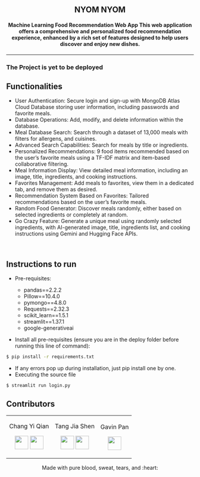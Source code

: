 <p align="center">
	<h2 align="center"> NYOM NYOM</h2>
	<h4 align="center"> Machine Learning Food Recommendation Web App
This web application offers a comprehensive and personalized food recommendation experience, enhanced by a rich set of features designed to help users discover and enjoy new dishes.

<h4>
</p>

---

### The Project is yet to be deployed 

## Functionalities
- User Authentication: Secure login and sign-up with MongoDB Atlas Cloud Database storing user information, including passwords and favorite meals.
- Database Operations: Add, modify, and delete information within the database.
- Meal Database Search: Search through a dataset of 13,000 meals with filters for allergens, and cuisines.
- Advanced Search Capabilities: Search for meals by title or ingredients.
- Personalized Recommendations: 9 food items recommended based on the user’s favorite meals using a TF-IDF matrix and item-based collaborative filtering.
- Meal Information Display: View detailed meal information, including an image, title, ingredients, and cooking instructions.
- Favorites Management: Add meals to favorites, view them in a dedicated tab, and remove them as desired.
- Recommendation System Based on Favorites: Tailored recommendations based on the user’s favorite meals.
- Random Food Generator: Discover meals randomly, either based on selected ingredients or completely at random.
- Go Crazy Feature: Generate a unique meal using randomly selected ingredients, with AI-generated image, title, ingredients list, and cooking instructions using Gemini and Hugging Face APIs.

<br>


## Instructions to run

* Pre-requisites:
	-  pandas==2.2.2
	-  Pillow==10.4.0
	-  pymongo==4.8.0
	-  Requests==2.32.3
	-  scikit_learn==1.5.1
	-  streamlit==1.37.1
	-  google-generativeai

* Install all pre-requisites 
(ensure you are in the deploy folder before running this line of command): 
```bash
$ pip install -r requirements.txt
```
* If any errors pop up during installation, just pip install one by one.
* Executing the source file
```bash
$ streamlit run login.py
```

## Contributors

<table>
<tr align="center">


<td>

Chang Yi Qian

<p align="center">

</p>
<p align="center">
<a href = "https://github.com/yiqianeee"><img src = "http://www.iconninja.com/files/241/825/211/round-collaboration-social-github-code-circle-network-icon.svg" width="36" height = "36"/></a>
<a href = "https://www.linkedin.com/in/yi-qian-chang-048420228/">
<img src = "http://www.iconninja.com/files/863/607/751/network-linkedin-social-connection-circular-circle-media-icon.svg" width="36" height="36"/>
</a>
</p>
</td>


<td>

Tang Jia Shen
<p align="center">

</p>
<p align="center">
<a href = "https://github.com/lazy-llama69"><img src = "http://www.iconninja.com/files/241/825/211/round-collaboration-social-github-code-circle-network-icon.svg" width="36" height = "36"/></a>
<a href = "https://www.linkedin.com/in/jia-shen-tang-b1a564170/">
<img src = "http://www.iconninja.com/files/863/607/751/network-linkedin-social-connection-circular-circle-media-icon.svg" width="36" height="36"/>
</a>
</p>
</td>



<td>

Gavin Pan

<p align="center">
</p>
<p align="center">
<a href = "https://www.linkedin.com/in/gavpan/">
<img src = "http://www.iconninja.com/files/863/607/751/network-linkedin-social-connection-circular-circle-media-icon.svg" width="36" height="36"/>
</a>
</p>
</td>
</tr>
  </table>
  
<p align="center">
	Made with pure blood, sweat, tears, and :heart: </a>
</p>

